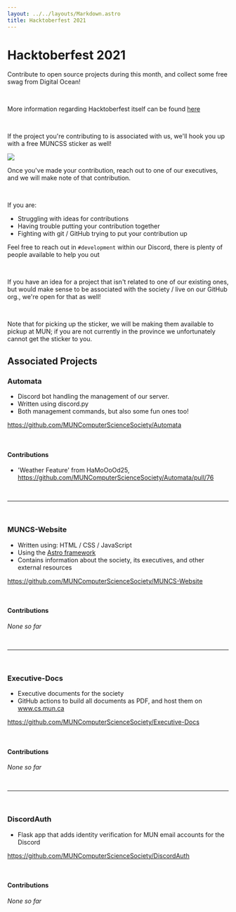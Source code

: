 ```yaml
---
layout: ../../layouts/Markdown.astro
title: Hacktoberfest 2021
---
```

# Hacktoberfest 2021

Contribute to open source projects during this month, and collect some free swag from Digital Ocean!

<br />

More information regarding Hacktoberfest itself can be found [here](https://hacktoberfest.digitalocean.com/)

<br />

If the project you're contributing to is associated with us, we'll hook you up with a free MUNCSS sticker as well!

<img class="w-1/2 mx-auto my-4" src="/assets/events/hacktoberfest-2021/muncs-glitchy-sticker.png" />

Once you've made your contribution, reach out to one of our executives, and we will make note of that contribution.

<br />

If you are:

- Struggling with ideas for contributions
- Having trouble putting your contribution together
- Fighting with git / GitHub trying to put your contribution up

Feel free to reach out in `#development` within our Discord, there is plenty of people available to help you out

<br />

If you have an idea for a project that isn't related to one of our existing ones, but would make sense to be associated with the society / live on our GitHub org., we're open for that as well!

<br />

Note that for picking up the sticker, we will be making them available to pickup at MUN; if you are not currently in the province we unfortunately cannot get the sticker to you.

## Associated Projects

### Automata

- Discord bot handling the management of our server.
- Written using discord.py
- Both management commands, but also some fun ones too!

https://github.com/MUNComputerScienceSociety/Automata

<br />

#### Contributions

- 'Weather Feature' from HaMoOoOd25, https://github.com/MUNComputerScienceSociety/Automata/pull/76

<br />

---

<br />

### MUNCS-Website

- Written using: HTML / CSS / JavaScript
- Using the [Astro framework](https://astro.build/)
- Contains information about the society, its executives, and other external resources

https://github.com/MUNComputerScienceSociety/MUNCS-Website

<br />

#### Contributions

*None so far*

<br />

---

<br />

### Executive-Docs

- Executive documents for the society
- GitHub actions to build all documents as PDF, and host them on www.cs.mun.ca

https://github.com/MUNComputerScienceSociety/Executive-Docs

<br />

#### Contributions

*None so far*

<br />

---

<br />

### DiscordAuth

- Flask app that adds identity verification for MUN email accounts for the Discord

https://github.com/MUNComputerScienceSociety/DiscordAuth

<br />

#### Contributions

*None so far*

<br />
